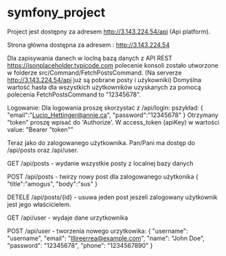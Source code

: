 
# symfony_project

Project jest dostępny za adresem http://3.143.224.54/api (Api platform).

Strona główna dostępna za adresem : http://3.143.224.54

Dla zapisywania danech w loclną bazą danych z API REST https://jsonplaceholder.typicode.com polecenie konsoli zostało utworzone w folderze src/Command/FetchPostsCommand.
(Na serverze http://3.143.224.54/api już są pobrane posty i użykowniki)
Domyślna wartość hasła dla wszystkich użytkowników uzyskanych za pomocą polecenia FetchPostsCommand to "12345678".

Logowanie:
Dla logowania proszę skorzystać z /api/login: pszykład:
{
"email":"Lucio_Hettinger@annie.ca",
"password":"12345678"
}
Otrzymany "token" proszę wpisać do 'Authorize'. W access_token (apiKey) w wartości value: "Bearer "token""

Teraz jako do zalogowanego użytkownika. Pan/Pani ma dostęp do /api/posts oraz /api/user.

GET /api/posts - wydanie wszystkie posty z localnej bazy danych

POST /api/posts - twirzy nowy post dla zalogowanego użytkonika 
{
    "title":"amogus",
    "body":"sus"
}

DETELE /api/posts/{id} - usuwa jeden post jeszeli zalogowany użytkownik jest jego właścicielem.

GET /api/user - wydaje dane urzytkownika

POST /api/user - tworzenia nowego urzytkowika:
{
"username": "username",
"email": "Illireerrea@example.com",
"name": "John Doe",
"password": "12345678",
"phone": "1234567890"
}
